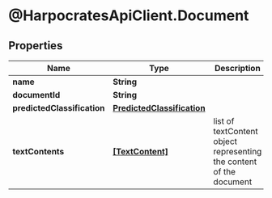 # @HarpocratesApiClient.Document

## Properties

Name | Type | Description | Notes
------------ | ------------- | ------------- | -------------
**name** | **String** |  | [optional] 
**documentId** | **String** |  | 
**predictedClassification** | [**PredictedClassification**](PredictedClassification.md) |  | [optional] 
**textContents** | [**[TextContent]**](TextContent.md) | list of textContent object representing the content of the document | 


